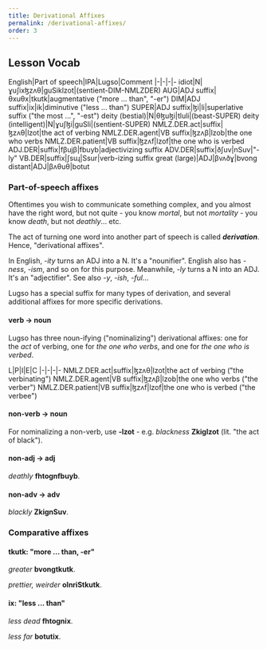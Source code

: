 ```yaml
---
title: Derivational Affixes
permalink: /derivational-affixes/
order: 3
---
```


## Lesson Vocab

English|Part of speech|IPA|Lugso|Comment
|-|-|-|-
idiot|N|ɣuʃixɮzʌθ|guSiklzot|(sentient-DIM-NMLZDER)
AUG|ADJ suffix|θxuθx|tkutk|augmentative ("more ... than", "-er")
DIM|ADJ suffix|ix|ik|diminutive ("less ... than")
SUPER|ADJ suffix|ɮi|li|superlative suffix ("the most ...", "-est")
deity (bestial)|N|θɮuɮi|tluli|(beast-SUPER)
deity (intelligent)|N|ɣuʃɮi|guSli|(sentient-SUPER)
NMLZ.DER.act|suffix|ɮzʌθ|lzot|the act of verbing
NMLZ.DER.agent|VB suffix|ɮzʌβ|lzob|the one who verbs
NMLZ.DER.patient|VB suffix|ɮzʌf|lzof|the one who is verbed
ADJ.DER|suffix|fβujβ|fbuyb|adjectivizing suffix
ADV.DER|suffix|ðʃuv|nSuv|"-ly"
VB.DER|suffix|ʃsuɻ|Ssur|verb-izing suffix
great (large)|ADJ|βvʌðɣ|bvong
distant|ADJ|βʌθuθ|botut

### Part-of-speech affixes

Oftentimes you wish to communicate something complex, and you almost have the right word, but not quite - you know _mortal_, but not _mortality_ - you know _death_, but not _deathly_... etc.

The act of turning one word into another part of speech is called _**derivation**_. Hence, "derivational affixes".

In English, _-ity_ turns an ADJ into a N. It's a "nounifier". English also has _-ness_, _-ism_, and so on for this purpose. Meanwhile, _-ly_ turns a N into an ADJ. It's an "adjectifier". See also _-y_, _-ish_, _-ful_...

Lugso has a special suffix for many types of derivation, and several additional affixes for more specific derivations.

#### verb -> noun

Lugso has three noun-ifying ("nominalizing") derivational affixes: one for the _act_ of verbing, one for _the one who verbs_, and one for _the one who is verbed_.

L|P|I|E|C
|-|-|-|-
NMLZ.DER.act|suffix|ɮzʌθ|lzot|the act of verbing ("the verbinating")
NMLZ.DER.agent|VB suffix|ɮzʌβ|lzob|the one who verbs ("the verber")
NMLZ.DER.patient|VB suffix|ɮzʌf|lzof|the one who is verbed ("the verbee")

#### non-verb -> noun

For nominalizing a non-verb, use **-lzot** - e.g. _blackness_ **Zkiglzot** (lit. "the act of black").

#### non-adj -> adj

_deathly_ **fhtognfbuyb**.

#### non-adv -> adv

_blackly_ **ZkignSuv**.

### Comparative affixes

#### tkutk: "more ... than, -er"

_greater_ **bvongtkutk**.

_prettier, weirder_ **olnriStkutk**.

#### ix: "less ... than"

_less dead_ **fhtognix**.

_less far_ **botutix**.
